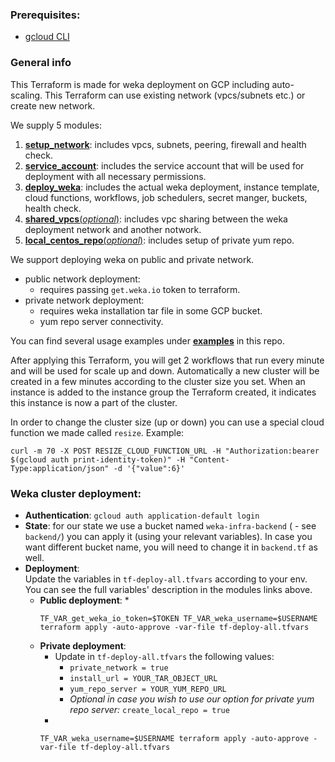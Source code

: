 ### Prerequisites:
- [gcloud CLI](https://cloud.google.com/sdk/docs/install)

### General info
This Terraform is made for weka deployment on GCP including auto-scaling.
This Terraform can use existing network (vpcs/subnets etc.) or create new network.<br>

We supply 5 modules:
1. [**setup_network**](modules/setup_network): includes vpcs, subnets, peering, firewall and health check.
2. [**service_account**](modules/service_account): includes the service account that will be used for deployment with all necessary permissions.
3. [**deploy_weka**](modules/deploy_weka): includes the actual weka deployment, instance template, cloud functions, workflows, job schedulers, secret manger, buckets, health check.
4. [**shared_vpcs**(*optional*)](modules/shared_vpcs): includes vpc sharing between the weka deployment network and another notwork.
5. [**local_centos_repo**(*optional*)](modules/local_centos_repo): includes setup of private yum repo.

We support deploying weka on public and private network.
* public network deployment:
  * requires passing `get.weka.io` token to terraform.
* private network deployment:
  - requires weka installation tar file in some GCP bucket.
  - yum repo server connectivity.

You can find several usage examples under [**examples**](examples) in this repo.

After applying this Terraform, you will get 2 workflows that run every minute and will be used for scale up and down.
Automatically a new cluster will be created in a few minutes according to the cluster size you set.
When an instance is added to the instance group the Terraform created, it indicates this instance is now a part
of the cluster.

In order to change the cluster size (up or down) you can use a special cloud function we made called `resize`.
Example: 
```
curl -m 70 -X POST RESIZE_CLOUD_FUNCTION_URL -H "Authorization:bearer $(gcloud auth print-identity-token)" -H "Content-Type:application/json" -d '{"value":6}'
```

### Weka cluster deployment:
- **Authentication**: `gcloud auth application-default login`
- **State**: for our state we use a bucket named `weka-infra-backend` ( - see `backend/`) you can apply it (using your relevant variables). 
In case you want different bucket name, you will need to change it in `backend.tf` as well.
- **Deployment**:<br>
  Update the variables in `tf-deploy-all.tfvars` according to your env.<br>
  You can see the full variables' description in the modules links above.
  * **Public deployment**:
    * 
      ```
      TF_VAR_get_weka_io_token=$TOKEN TF_VAR_weka_username=$USERNAME terraform apply -auto-approve -var-file tf-deploy-all.tfvars
      ```
  * **Private deployment**:
    * Update in `tf-deploy-all.tfvars` the following values:
      * `private_network = true`
      * `install_url = YOUR_TAR_OBJECT_URL`
      * `yum_repo_server = YOUR_YUM_REPO_URL`
      * *Optional in case you wish to use our option for private yum repo server:* `create_local_repo = true`
    *
    ```
    TF_VAR_weka_username=$USERNAME terraform apply -auto-approve -var-file tf-deploy-all.tfvars
    ```

